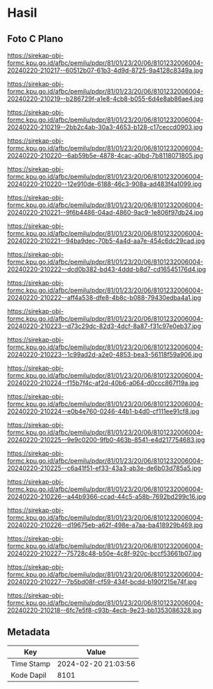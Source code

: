 # Hasil

## Foto C Plano

https://sirekap-obj-formc.kpu.go.id/afbc/pemilu/pdpr/81/01/23/20/06/8101232006004-20240220-210217--60512b07-61b3-4d9d-8725-9a4128c8349a.jpg

https://sirekap-obj-formc.kpu.go.id/afbc/pemilu/pdpr/81/01/23/20/06/8101232006004-20240220-210219--b286729f-a1e8-4cb8-b055-6d4e8ab86ae4.jpg

https://sirekap-obj-formc.kpu.go.id/afbc/pemilu/pdpr/81/01/23/20/06/8101232006004-20240220-210219--2bb2c4ab-30a3-4653-b128-c17ceccd0903.jpg

https://sirekap-obj-formc.kpu.go.id/afbc/pemilu/pdpr/81/01/23/20/06/8101232006004-20240220-210220--6ab59b5e-4878-4cac-a0bd-7b8118071805.jpg

https://sirekap-obj-formc.kpu.go.id/afbc/pemilu/pdpr/81/01/23/20/06/8101232006004-20240220-210220--12e910de-6188-46c3-908a-ad483f4a1099.jpg

https://sirekap-obj-formc.kpu.go.id/afbc/pemilu/pdpr/81/01/23/20/06/8101232006004-20240220-210221--9f6b4486-04ad-4860-9ac9-1e806f97db24.jpg

https://sirekap-obj-formc.kpu.go.id/afbc/pemilu/pdpr/81/01/23/20/06/8101232006004-20240220-210221--94ba9dec-70b5-4a4d-aa7e-454c6dc29cad.jpg

https://sirekap-obj-formc.kpu.go.id/afbc/pemilu/pdpr/81/01/23/20/06/8101232006004-20240220-210222--dcd0b382-bd43-4ddd-b8d7-cd16545176d4.jpg

https://sirekap-obj-formc.kpu.go.id/afbc/pemilu/pdpr/81/01/23/20/06/8101232006004-20240220-210222--aff4a538-dfe8-4b8c-b088-79430edba4a1.jpg

https://sirekap-obj-formc.kpu.go.id/afbc/pemilu/pdpr/81/01/23/20/06/8101232006004-20240220-210223--d73c29dc-82d3-4dcf-8a87-f31c97e0eb37.jpg

https://sirekap-obj-formc.kpu.go.id/afbc/pemilu/pdpr/81/01/23/20/06/8101232006004-20240220-210223--1c99ad2d-a2e0-4853-bea3-56118f59a906.jpg

https://sirekap-obj-formc.kpu.go.id/afbc/pemilu/pdpr/81/01/23/20/06/8101232006004-20240220-210224--f15b7f4c-af2d-40b6-a064-d0ccc867f19a.jpg

https://sirekap-obj-formc.kpu.go.id/afbc/pemilu/pdpr/81/01/23/20/06/8101232006004-20240220-210224--e0b4e760-0246-44b1-b4d0-cf111ee91cf8.jpg

https://sirekap-obj-formc.kpu.go.id/afbc/pemilu/pdpr/81/01/23/20/06/8101232006004-20240220-210225--9e9c0200-9fb0-463b-8541-e4d217754683.jpg

https://sirekap-obj-formc.kpu.go.id/afbc/pemilu/pdpr/81/01/23/20/06/8101232006004-20240220-210225--c6a41f51-ef33-43a3-ab3e-de6b03d785a5.jpg

https://sirekap-obj-formc.kpu.go.id/afbc/pemilu/pdpr/81/01/23/20/06/8101232006004-20240220-210226--a44b9366-ccad-44c5-a58b-7692bd299c16.jpg

https://sirekap-obj-formc.kpu.go.id/afbc/pemilu/pdpr/81/01/23/20/06/8101232006004-20240220-210226--d19675eb-a62f-498e-a7aa-ba418929b469.jpg

https://sirekap-obj-formc.kpu.go.id/afbc/pemilu/pdpr/81/01/23/20/06/8101232006004-20240220-210227--75728c48-b50e-4c8f-920c-bccf53661b07.jpg

https://sirekap-obj-formc.kpu.go.id/afbc/pemilu/pdpr/81/01/23/20/06/8101232006004-20240220-210227--7b5bd08f-cf59-434f-bcdd-b190f215e74f.jpg

https://sirekap-obj-formc.kpu.go.id/afbc/pemilu/pdpr/81/01/23/20/06/8101232006004-20240220-210218--6fc7e5f8-c93b-4ecb-9e23-bb1353086328.jpg


## Metadata

| Key        | Value               |
| ---------- | ------------------- |
| Time Stamp | 2024-02-20 21:03:56 |
| Kode Dapil | 8101                |



